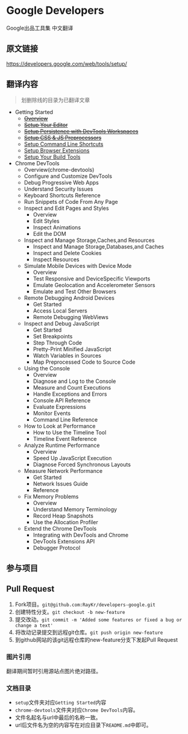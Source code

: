 # Google Developers
Google出品工具集 中文翻译

## 原文链接
https://developers.google.com/web/tools/setup/

## 翻译内容
> 划删除线的目录为已翻译文章

* Getting Started
    * [~~Overview~~](setup)
    * [~~Setup Your Editor~~](setup/setup-editor.md)
    * [~~Setup Persistence with DevTools Workspaces~~](setup/setup-workflow.md)
    * [~~Setup CSS & JS Preprocessors~~](setup/setup-preprocessors.md)
    * [Setup Command Line Shortcuts]()
    * [Setup Browser Extensions]()
    * [Setup Your Build Tools]()
* Chrome DevTools
    * Overview(chrome-devtools)
    * Configure and Customize DevTools
    * Debug Progressive Web Apps
    * Understand Security Issues
    * Keyboard Shortcuts Reference
    * Run Snippets of Code From Any Page
    * Inspect and Edit Pages and Styles
        * Overview
        * Edit Styles
        * Inspect Animations
        * Edit the DOM
    * Inspect and Manage Storage,Caches,and Resources
        * Inspect and Manage Storage,Databases,and Caches
        * Inspect and Delete Cookies
        * Inspect Resources
    * Simulate Mobile Devices with Device Mode
        * Overview
        * Test Responsive and DeviceSpecific Viewports
        * Emulate Geolocation and Accelerometer Sensors
        * Emulate and Test Other Browsers
    * Remote Debugging Android Devices
        * Get Started
        * Access Local Servers
        * Remote Debugging WebViews
    * Inspect and Debug JavaScript
        * Get Started
        * Set Breakpoints
        * Step Through Code
        * Pretty-Print Minified JavaScript
        * Watch Variables in Sources
        * Map Preprocessed Code to Source Code
    * Using the Console
        * Overview
        * Diagnose and Log to the Console
        * Measure and Count Executions
        * Handle Exceptions and Errors
        * Console API Reference
        * Evaluate Expressions
        * Monitor Events
        * Command Line Reference
    * How to Look at Performance
        * How to Use the Timeline Tool
        * Timeline Event Reference
    * Analyze Runtime Performance
        * Overview
        * Speed Up JavaScript Execution
        * Diagnose Forced Synchronous Layouts
    * Measure Network Performance
        * Get Started
        * Network Issues Guide
        * Reference
    * Fix Memory Problems
        * Overview
        * Understand Memory Terminology
        * Record Heap Snapshots
        * Use the Allocation Profiler
    * Extend the Chrome DevTools
        * Integrating with DevTools and Chrome
        * DevTools Extensions API
        * Debugger Protocol

## 参与项目

## Pull Request
1. Fork项目。`git@github.com:RayKr/developers-google.git`
2. 创建特性分支。`git checkout -b new-feature`
3. 提交改动。`git commit -m 'Added some features or fixed a bug or change a text'`
4. 将改动记录提交到远程git仓库。`git push origin new-feature`
5. 到github网站的该git远程仓库的new-feature分支下发起Pull Request

### 图片引用
翻译期间暂时引用源站点图片绝对路径。

### 文档目录
* `setup`文件夹对应`Getting Started`内容
* `chrome-devtools`文件夹对应`Chrome DevTools`内容。
* 文件名起名与url中最后的名称一致。
* url后文件名为空的内容写在对应目录下`README.md`中即可。

